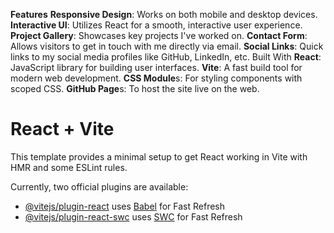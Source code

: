 **Features**
**Responsive Design**: Works on both mobile and desktop devices.
**Interactive UI**: Utilizes React for a smooth, interactive user experience.
**Project Gallery**: Showcases key projects I've worked on.
**Contact Form**: Allows visitors to get in touch with me directly via email.
**Social Links**: Quick links to my social media profiles like GitHub, LinkedIn, etc.
Built With
**React**: JavaScript library for building user interfaces.
**Vite**: A fast build tool for modern web development.
**CSS Module**s: For styling components with scoped CSS.
**GitHub Page**s: To host the site live on the web.




# React + Vite

This template provides a minimal setup to get React working in Vite with HMR and some ESLint rules.

Currently, two official plugins are available:

- [@vitejs/plugin-react](https://github.com/vitejs/vite-plugin-react/blob/main/packages/plugin-react/README.md) uses [Babel](https://babeljs.io/) for Fast Refresh
- [@vitejs/plugin-react-swc](https://github.com/vitejs/vite-plugin-react-swc) uses [SWC](https://swc.rs/) for Fast Refresh
